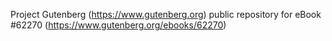 Project Gutenberg (https://www.gutenberg.org) public repository for eBook #62270 (https://www.gutenberg.org/ebooks/62270)
